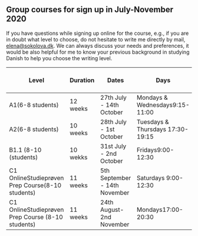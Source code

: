 ## Group courses for sign up in July-November 2020

If you have questions while signing up online for the course, e.g., if you are in doubt what level to choose, do not hesitate to write me directly by mail, [elena@sokolova.dk](mailto:elena@sokolova.dk). We can always discuss your needs and preferences, it would be also helpful for me to know your previous background in studying Danish to help you choose the writing level. 



Level | Duration | Dates | Days | Lessons | Courseprice | Book price(ex. VAT) | Total price | Sign up & Pay
-- | -- | -- | -- | -- | -- | -- | -- | --
A1(6-8 students) | 12 weeks | 27th July - 14th October | Mondays & Wednesdays9:15-11:00 | 48 | 5232 DKK | 272 DKK | 5504 | <script src="https://cdn.podia.com/embeds.js" async="async"></script><a href="https://elenasokolova.podia.com/a1-danish-online" data-podia-embed="button">A1 Danish Online</a>
A2(6-8 students) | 10 weeks | 28th July - 1st October | Tuesdays & Thursdays 17:30-19:15 | 40 | 4360 | 272 DKK | 4632 | <script src="https://cdn.podia.com/embeds.js" async="async"></script><a href="https://elenasokolova.podia.com/a2-danish-online" data-podia-embed="link">A2 Danish Online</a>
B1.1 (8-10 (students) | 10 wekks | 31st July - 2nd October | Fridays9:00-12:30 | 40 | 4360 | 392,5 DKK | 4752,5 |  
C1 OnlineStudieprøven Prep Course(8-10 students) | 11 weeks | 5th September - 14th November | Saturdays 9:00-12:30 | 44 | 4796 DKK | 0 DKK | 4796 DKK |  
C1 OnlineStudieprøven Prep Course (8-10 students) | 11 weeks | 24th August- 2nd November | Mondays17:00-20:30 | 44 | 4796 DKK | 0 DKK | 4796 DKK

